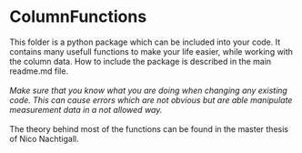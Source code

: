 # ColumnFunctions
This folder is a python package which can be included into your code. It contains many usefull functions to make your life easier,
while working with the column data. How to include the package is described in the main readme.md file.\
\
*Make sure that you know what you are doing when changing any existing code. This can cause errors which are not obvious but
are able manipulate measurement data in a not allowed way.*\
\
The theory behind most of the functions can be found in the master thesis of Nico Nachtigall.  